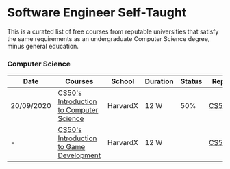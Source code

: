 # Software Engineer Self-Taught

This is a curated list of free courses from reputable universities that satisfy the same requirements as an undergraduate Computer Science degree, minus general education.

### Computer Science

|Date | Courses	|School	| Duration |  Status | Repo | 
|---- | ------- |-------|--------- |  ------ |------ | 
|20/09/2020 | [CS50's Introduction to Computer Science](https://www.edx.org/es/course/cs50s-introduction-to-computer-science) | HarvardX | 12 W | 50% | [CS50](https://github.com/FernandoFH/CS50_Introduction-to-Computer-Science)
| - | [CS50's Introduction to Game Development](https://courses.edx.org/courses/course-v1:HarvardX+CS50G+Games) | HarvardX | 12 W | | [CS50G]()

